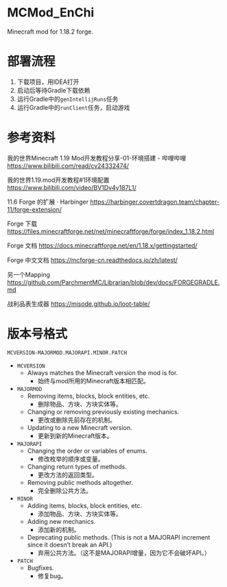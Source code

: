 # MCMod_EnChi
Minecraft mod for 1.18.2 forge.

# 部署流程
1. 下载项目，用IDEA打开
2. 启动后等待Gradle下载依赖
3. 运行Gradle中的`genIntellijRuns`任务
4. 运行Gradle中的`runClient`任务，启动游戏

# 参考资料
我的世界Minecraft 1.19 Mod开发教程分享-01-环境搭建 - 哔哩哔哩
https://www.bilibili.com/read/cv24332474/

我的世界1.19.mod开发教程#1环境配置
https://www.bilibili.com/video/BV1Dv4y187L1/

11.6 Forge 的扩展 · Harbinger
https://harbinger.covertdragon.team/chapter-11/forge-extension/

Forge 下载
https://files.minecraftforge.net/net/minecraftforge/forge/index_1.18.2.html

Forge 文档
https://docs.minecraftforge.net/en/1.18.x/gettingstarted/

Forge 中文文档
https://mcforge-cn.readthedocs.io/zh/latest/

另一个Mapping
https://github.com/ParchmentMC/Librarian/blob/dev/docs/FORGEGRADLE.md

战利品表生成器
https://misode.github.io/loot-table/

# 版本号格式
`MCVERSION-MAJORMOD.MAJORAPI.MINOR.PATCH`

- `MCVERSION`
  - Always matches the Minecraft version the mod is for. 
    - 始终与mod所用的Minecraft版本相匹配。
- `MAJORMOD`
  - Removing items, blocks, block entities, etc. 
    - 删除物品、方块、方块实体等。
  - Changing or removing previously existing mechanics. 
    - 更改或删除先前存在的机制。
  - Updating to a new Minecraft version.
    - 更新到新的Minecraft版本。
- `MAJORAPI`
  - Changing the order or variables of enums. 
    - 修改枚举的顺序或变量。
  - Changing return types of methods. 
    - 更改方法的返回类型。
  - Removing public methods altogether.
    - 完全删除公共方法。
- `MINOR`
  - Adding items, blocks, block entities, etc. 
    - 添加物品、方块、方块实体等。
  - Adding new mechanics. 
    - 添加新的机制。
  - Deprecating public methods. (This is not a MAJORAPI increment since it doesn’t break an API.)
    - 弃用公共方法。（这不是MAJORAPI增量，因为它不会破坏API。）
- `PATCH`
  - Bugfixes.
    - 修复bug。
